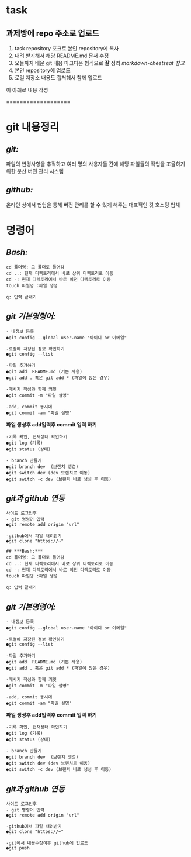 # task

## 과제방에 repo 주소로 업로드

1. task repository 포크로 본인 repository에 복사
2. 내려 받기해서 해당 README.md 문서 수정
3. 오늘까지 배운 git 내용 마크다운 형식으로 __잘__ 정리
  _markdown-cheetseat 참고_
4. 본인 repository에 업로드
5. 로컬 저장소 내용도 캡쳐해서 함께 업로드

이 아래로 내용 작성

===================

# git 내용정리
## ***git:***
파일의 변경사항을 추적하고 여러 명의 사용자들 간에 해당 파일들의 작업을 조율하기 위한 분산 버전 관리 시스템

## ***github:***
온라인 상에서 협업을 통해 버전 관리를 할 수 있게 해주는 대표적인 깃 호스팅 업체

# 명령어

## ***Bash:***
	cd 폴더명: 그 폴더로 들어감
	cd ..: 현재 디렉토리에서 바로 상위 디렉토리로 이동
	cd -: 현재 디렉토리에서 바로 이전 디렉토리로 이동
	touch 파일명 :파일 생성

	q: 입력 끝내기

## ***git 기본명령어:***
	- 내정보 등록
	●git config --global user.name "아이디 or 이메일"

	-로컬에 저장된 정보 확인하기
	●git config --list 

	-파일 추가하기
	●git add  README.md (기본 사용)
	●git add . 혹은 git add * (파일이 많은 경우)

	-메시지 작성과 함께 커밋
	●git commit -m "파일 설명"

	-add, commit 동시에
	●﻿git commit -am "파일 설명"

**파일 생성후 add입력후 commit 입력 하기**

	-기록 확인, 현재상태 확인하기
	●git log (기록)
	●﻿git status (상태)

	- branch 만들기
	●git branch dev  (브랜치 생성)
	●git switch dev (dev 브랜치로 이동)
	●git switch -c dev (브랜치 바로 생성 후 이동)

## ***git과 github 연동***
	사이트 로그인후
	- git 명령어 입력
	●git remote add origin "url"

	-github에서 파일 내려받기
	●​git clone "https://~"

	## ***Bash:***
	cd 폴더명: 그 폴더로 들어감
	cd ..: 현재 디렉토리에서 바로 상위 디렉토리로 이동
	cd -: 현재 디렉토리에서 바로 이전 디렉토리로 이동
	touch 파일명 :파일 생성

	q: 입력 끝내기

## ***git 기본명령어:***
	- 내정보 등록
	●git config --global user.name "아이디 or 이메일"

	-로컬에 저장된 정보 확인하기
	●git config --list 

	-파일 추가하기
	●git add  README.md (기본 사용)
	●git add . 혹은 git add * (파일이 많은 경우)

	-메시지 작성과 함께 커밋
	●git commit -m "파일 설명"

	-add, commit 동시에
	●﻿git commit -am "파일 설명"

**파일 생성후 add입력후 commit 입력 하기**

	-기록 확인, 현재상태 확인하기
	●git log (기록)
	●﻿git status (상태)

	- branch 만들기
	●git branch dev  (브랜치 생성)
	●git switch dev (dev 브랜치로 이동)
	●git switch -c dev (브랜치 바로 생성 후 이동)

## ***git과 github 연동***
	사이트 로그인후
	- git 명령어 입력
	●git remote add origin "url"

	-github에서 파일 내려받기
	●​git clone "https://~"

	-git에서 내용수정이후 github에 업로드
	●​git push